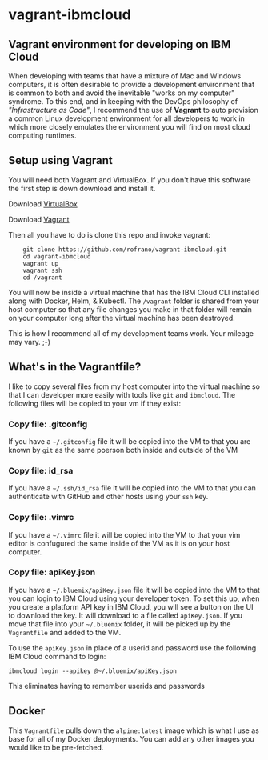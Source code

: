 # vagrant-ibmcloud

## Vagrant environment for developing on IBM Cloud

When developing with teams that have a mixture of Mac and Windows computers, it is often desirable to provide a development environment that is common to both and avoid the inevitable "works on my computer" syndrome. To this end, and in keeping with the DevOps philosophy of _"Infrastructure as Code"_, I recommend the use of **Vagrant** to auto provision a common Linux development environment for all developers to work in which more closely emulates the environment you will find on most cloud computing runtimes.

## Setup using Vagrant

You will need both Vagrant and VirtualBox. If you don't have this software the first step is down download and install it.

Download [VirtualBox](https://www.virtualbox.org/)

Download [Vagrant](https://www.vagrantup.com/)

Then all you have to do is clone this repo and invoke vagrant:

```shell
    git clone https://github.com/rofrano/vagrant-ibmcloud.git
    cd vagrant-ibmcloud
    vagrant up
    vagrant ssh
    cd /vagrant
```

You will now be inside a virtual machine that has the IBM Cloud CLI installed along with Docker, Helm, & Kubectl. The `/vagrant` folder is shared from your host computer so that any file changes you make in that folder will remain on your computer long after the virtual machine has been destroyed.

This is how I recommend all of my development teams work. Your mileage may vary. ;-)

## What's in the Vagrantfile?

I like to copy several files from my host computer into the virtual machine so that I can developer more easily with tools like `git` and `ibmcloud`. The following files will be copied to your vm if they exist:

### Copy file: .gitconfig

If you have a `~/.gitconfig` file it will be copied into the VM to that you are known by `git` as the same poerson both inside and outside of the VM

### Copy file: id_rsa

If you have a `~/.ssh/id_rsa` file it will be copied into the VM to that you can authenticate with GitHub and other hosts using your `ssh` key.

### Copy file: .vimrc

If you have a `~/.vimrc` file it will be copied into the VM to that your vim editor is confugured the same inside of the VM as it is on your host computer.

### Copy file: apiKey.json

If you have a `~/.bluemix/apiKey.json` file it will be copied into the VM to that you can login to IBM Cloud using your developer token. To set this up, when you create a platform API key in IBM Cloud, you will see a button on the UI to download the key. It will download to a file called `apiKey.json`. If you move that file into your `~/.bluemix` folder, it will be picked up by the `Vagrantfile` and added to the VM.

To use the `apiKey.json` in place of a userid and password use the following IBM Cloud command to login:

```shell
ibmcloud login --apikey @~/.bluemix/apiKey.json
```

This eliminates having to remember userids and passwords

## Docker

This `Vagrantfile` pulls down the `alpine:latest` image which is what I use as base for all of my Docker deployments. You can add any other images you would like to be pre-fetched.
